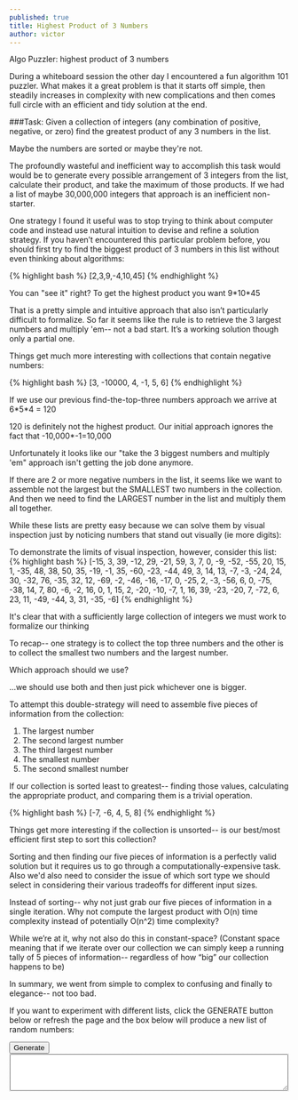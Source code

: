 ```yaml
---
published: true
title: Highest Product of 3 Numbers
author: victor
---
```






Algo Puzzler: highest product of 3 numbers

During a whiteboard session the other day I encountered a fun algorithm 101 puzzler. What makes it a great problem is that it starts off simple, then steadily increases in complexity with new complications and then comes full circle with an efficient and tidy solution at the end.
 
###Task: Given a collection of integers (any combination of positive, negative, or zero) find the greatest product of any 3 numbers in the list.

Maybe the numbers are sorted or maybe they're not.

The profoundly wasteful and inefficient way to accomplish this task would would be to generate every possible arrangement of 3 integers from the list, calculate their product, and take the maximum of those products. If we had a list of maybe 30,000,000 integers that approach is an inefficient non-starter.

One strategy I found it useful was to stop trying to think about computer code and instead use natural intuition to devise and refine a solution strategy. If you haven’t encountered this particular problem before, you should first try to find the biggest product of 3 numbers in this list without even thinking about algorithms:

{% highlight bash %}
[2,3,9,-4,10,45]
{% endhighlight %}


You can "see it" right? To get the highest product you want 9\*10\*45

That is a pretty simple and intuitive approach that also isn’t particularly difficult to formalize. So far it seems like the rule is to retrieve the 3 largest numbers and multiply 'em-- not a bad start. It’s a working solution though only a partial one. 

Things get much more interesting with collections that contain negative numbers:

{% highlight bash %}
[3, -10000, 4, -1, 5, 6]
{% endhighlight %}

If we use our previous find-the-top-three numbers approach we arrive at 6\*5\*4 = 120

120 is definitely not the highest product. Our initial approach ignores the fact that -10,000*-1=10,000

Unfortunately it looks like our "take the 3 biggest numbers and multiply 'em" approach isn't getting the job done anymore.

If there are 2 or more negative numbers in the list, it seems like we want to assemble not the largest but the SMALLEST two numbers in the collection. And then we need to find the LARGEST number in the list and multiply them all together.

While these lists are pretty easy because we can solve them by visual inspection just by noticing numbers that stand out visually (ie more digits):

To demonstrate the limits of visual inspection, however, consider this list:
{% highlight bash %}
[-15, 3, 39, -12, 29, -21, 59, 3, 7, 0, -9, -52, -55, 20, 15, 1, -35, 48, 38, 50, 35, -19, -1, 35, -60, -23, -44, 49, 3, 14, 13, -7, -3, -24, 24, 30, -32, 76, -35, 32, 12, -69, -2, -46, -16, -17, 0, -25, 2, -3, -56, 6, 0, -75, -38, 14, 7, 80, -6, -2, 16, 0, 1, 15, 2, -20, -10, -7, 1, 16, 39, -23, -20, 7, -72, 6, 23, 11, -49, -44, 3, 31, -35, -6]
{% endhighlight %}



It's clear that with a sufficiently large collection of integers we must work to formalize our thinking


To recap-- one strategy is to collect the top three numbers and the other is to collect the smallest two numbers and the largest number.

Which approach should we use?

...we should use both and then just pick whichever one is bigger.


To attempt this double-strategy will need to assemble five pieces of information from the collection:

1) The largest number
2) The second largest number
3) The third largest number
4) The smallest number
5) The second smallest number

If our collection is sorted least to greatest-- finding those values, calculating the appropriate product, and comparing them is a trivial operation.


{% highlight bash %}
[-7, -6, 4, 5, 8]
{% endhighlight %}


Things get more interesting if the collection is unsorted-- is our best/most efficient first step to sort this collection?

Sorting and then finding our five pieces of information is a perfectly valid solution but it requires us to go through a computationally-expensive task. Also we'd also need to consider the issue of which sort type we should select in considering their various tradeoffs for different input sizes.

Instead of sorting-- why not just grab our five pieces of information in a single iteration. Why not compute the largest product with O(n) time complexity instead of potentially O(n^2) time complexity? 

While we’re at it, why not also do this in constant-space? (Constant space meaning that if we iterate over our collection we can simply keep a running tally of 5 pieces of information-- regardless of how “big” our collection happens to be)

In summary, we went from simple to complex to confusing and finally to elegance-- not too bad. 

If you want to experiment with different lists, click the GENERATE button below or refresh the page and the box below will produce a new list of random numbers:

<button id='generateBtn'>Generate</button>
<span id="fakePre"><textarea rows="4" cols="4" id="randomlist"></textarea></span>



<script type="text/javascript">
var generator = function(){
  var output = [];
  var seed = Math.ceil((Math.random()*40) + 80);
  for (var i = 0; i < seed; i++){
    var negCheck = Math.floor(Math.random()*2);

    if (negCheck === 1){
      output.push(Math.floor(Math.random()*seed));      
    }else{
      output.push(Math.floor(Math.random()*seed*-1));
    }

  }
  return output;
};

var append = function(el, input){
  var ref = document.getElementById(el);
  ref.value = "[" + input + "]";
};

document.getElementById("generateBtn").addEventListener("click", function(){
    append("randomlist", generator());
});

append("randomlist", generator());



</script>

<style type="text/css">
  #fakePre{
    background: #f5f5f8;
    display: block;
    padding: 9.5px;
    margin: 0 0 10px;
    font-size: 13px;
    line-height: 1.428571429;
    color: #333;
    word-break: break-all;
    word-wrap: break-word;
    background-color: #f5f5f5;
    border: 1px dotted #ccc;
    border-radius: 4px;
    padding: 0;
    font-size: inherit;
    color: inherit;
    white-space: pre-wrap;
    background-color: transparent;
    border-radius: 0;
  }
  #randomList{
	-webkit-box-sizing: border-box;
	-moz-box-sizing: border-box;
	box-sizing: border-box;
	width: 100%;
  }

</style>
